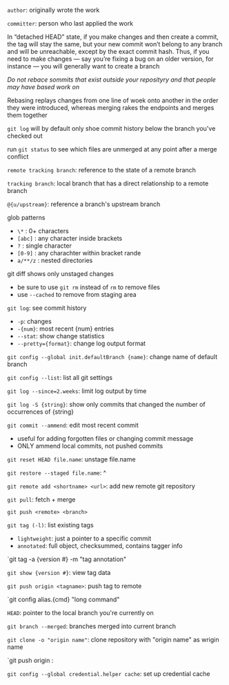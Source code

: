 `author`: originally wrote the work

`committer`: person who last applied the work

In “detached HEAD” state, if you make changes and then create a commit, the tag will stay the same,
but your new commit won’t belong to any branch and will be unreachable, except by the exact
commit hash. Thus, if you need to make changes — say you’re fixing a bug on an older version, for
instance — you will generally want to create a branch

*Do not rebace sommits that exist outside your reposityry and that people may have based work on*

Rebasing replays changes from one line of woek onto another in the order they were introduced, whereas merging rakes the endpoints and merges them together

`git log` will by default only shoe commit history below the branch you've checked out

run `git status` to see which files are unmerged at any point after a merge conflict

`remote tracking branch`: reference to the state of a remote branch

`tracking branch`: local branch that has a direct relationship to a remote branch

`@{u/upstream}`: reference a branch's upstream branch

glob patterns
- `\*` : 0+ characters
- `[abc]` : any character inside brackets
- `?` : single character
- `[0-9]` : any charachter within bracket rande
- `a/**/z` : nested directories

git diff shows only unstaged changes
- be sure to use `git rm` instead of `rm` to remove files
- use `--cached` to remove from staging area

`git log`: see commit history
- `-p`: changes
- `-{num}`: most recent {num} entries
- `--stat`: show change statistics
- `--pretty={format}`: change log output format

`git config --global init.defaultBranch {name}`: change name of default branch

`git config --list`: list all git settings

`git log --since=2.weeks`: limit log output by time

`git log -S {string}`: show only commits that changed the number of occurrences of {string}

`git commit --ammend`: edit most recent commit
- useful for adding forgotten files or changing commit message
- ONLY ammend local commits, not pushed commits
	
`git reset HEAD file.name`: unstage file.name

`git restore --staged file.name`: ^

`git remote add <shortname> <url>`: add new remote git repository

`git pull`: fetch + merge

`git push <remote> <branch>`

`git tag (-l)`: list existing tags
- `lightweight`: just a pointer to a specific commit
- `annotated`: full object, checksummed, contains tagger info

`git tag -a {version #} -m "tag annotation"

`git show {version #}`: view tag data

`git push origin <tagname>`: push tag to remote

`git config alias.{cmd} "long command"

`HEAD`: pointer to the local branch you're currently on

`git branch --merged`: branches merged into current branch

`git clone -o "origin name"`: clone repository with "origin name" as wrigin name

`git push origin <localbranchname>:<remotebranchname>

`git config --global credential.helper cache`: set up credential cache
